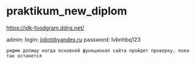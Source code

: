 # praktikum_new_diplom
https://jdk-foodgram.ddns.net/

admin:
    login: jidiot@yandex.ru
    password: lvbnhbq123


    ридми допишу когда основной функционал сайта пройдет проверку, пока так останется